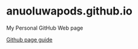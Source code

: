 # anuoluwapods.github.io
My Personal GitHub Web page

[Github page guide](https://pages.github.com/)
